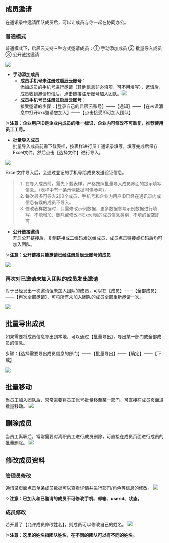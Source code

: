 ## 成员邀请
在通讯录中邀请团队成员后，可以让成员与你一起在协同办公。

### 普通模式
普通模式下，启辰云支持三种方式邀请成员：① 手动添加成员 ② 批量导入成员 ③ 公开链接邀请

![](../img/5-1i1.gif)

* **手动添加成员**<br/>
	* **成员手机号未注册过启辰云账号：**<br/>添加成员的手机号进行邀请（其他信息非必填项，可不用填写），邀请后，成员收到邀请短信后，点击链接注册账号加入团队。![](../img/5-1i2.png)<br/>
	* **成员手机号已注册过启辰云账号：**<br/>接受邀请的步骤：【登录自己的启辰云账号】——【通知】——【在未读消息中打开xxx邀请您加入】——【点击接受即可加入团队】

!>**注意：企业用户ID是企业内成员的唯一标识，企业内可修改不可重复，推荐使用员工工号。**

* **批量导入成员**<br>
批量导入成员前需下载表样，按表样进行员工通讯录填写，填写完成后保存Excel文件，然后点击【选择文件】进行导入。

![](../img/5-1i3.png)<br/>

Excel文件导入后，会通过登记的手机号给成员发送验证信息。

>1. 在导入成员前，需先下载表样，严格按照批量导入成员界面的提示填写信息。（表样中有一条示例数据可供参考）。<br/>
>2. 每次最多可导入200个成员，手机号和企业内用户ID已经在通讯录内或信息有误的成员不导入。<br/>
>3. 修改表样数据时，只需修改示例数据，更多数据参考示例数据进行填写，不能增加、删除或修改本Excel表的成员信息类别，不填的留空即可。

* **公开链接邀请**<br>
开启公开链接后，复制链接或二维码发送给成员，成员点击链接或扫码后均可加入团队。

!>**注意：公开链接只能邀请已经注册启辰云账号的成员**

![](../img/5-1i4.png)

### 再次对已邀请未加入团队的成员发出邀请
对于已经发出一次邀请但未加入团队的成员，可以在【成员】——【全部成员】——【再次全部邀请】，可将所有未加入团队的成员全部重新邀请一次。

![](../img/5-1i5.png)

## 批量导出成员
如果需要将成员信息导出到本地，可以通过【批量导出】，导出某一部门或全部成员的信息。

步骤：【选择需要导出成员信息的部门】——【批量导出】——【确定】——【下载】

![](../img/5-1i6.gif)

## 批量移动
当员工加入团队后，常常需要将员工账号批量移至某一部门，可直接在成员页面进批量移动。
![](../img/5-1i7.gif)

## 删除成员
当员工离职后，常常需要对离职员工进行成员删除，可直接在成员页面进行成员的批量删除。
![](../img/5-1i8.png)

## 修改成员资料
### 管理员修改
通讯录页面点击单条成员数据可以查看详情并进行部门/角色等信息的修改。
![](../img/5-1i9.gif)

!>**注意：已加入和已邀请的成员不可修改手机、邮箱、userid、状态。**

### 成员修改
若开启了【允许成员修改姓名】，则成员可以修改自己的姓名。
![](../img/5-1i10.png)

!>**注意：这里的姓名指团队姓名，在不同的团队可以有不同的姓名。**